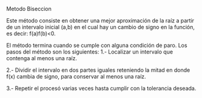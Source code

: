 Metodo Biseccion

Este método consiste en obtener una mejor aproximación de la raíz a partir de un intervalo inicial (a,b) en el cual hay un cambio de signo en la función, es decir: f(a)f(b)<0.

El método termina cuando se cumple con alguna condición de paro.
Los pasos del método son los siguientes: 
1.- Localizar un intervalo que contenga al menos una raíz.

2.- Dividir el intervalo en dos partes iguales reteniendo la mitad en donde f(x) cambia de signo, para conservar al menos una raíz.

3.- Repetir el procesó varias veces hasta cumplir con la tolerancia deseada.
